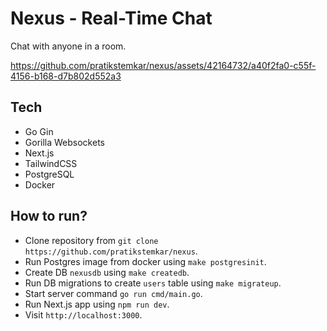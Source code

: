 # Nexus - Real-Time Chat

Chat with anyone in a room.

https://github.com/pratikstemkar/nexus/assets/42164732/a40f2fa0-c55f-4156-b168-d7b802d552a3

## Tech

-   Go Gin
-   Gorilla Websockets
-   Next.js
-   TailwindCSS
-   PostgreSQL
-   Docker

## How to run?

-   Clone repository from `git clone https://github.com/pratikstemkar/nexus`.
-   Run Postgres image from docker using `make postgresinit`.
-   Create DB `nexusdb` using `make createdb`.
-   Run DB migrations to create `users` table using `make migrateup`.
-   Start server command `go run cmd/main.go`.
-   Run Next.js app using `npm run dev`.
-   Visit `http://localhost:3000`.
